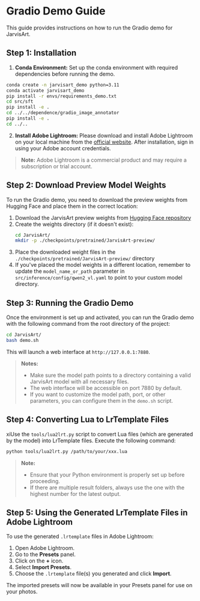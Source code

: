 # Gradio Demo Guide

This guide provides instructions on how to run the Gradio demo for JarvisArt.

## Step 1: Installation
1. **Conda Environment:** Set up the conda environment with required dependencies before running the demo.
```bash
conda create -n jarvisart_demo python=3.11
conda activate jarvisart_demo
pip install -r envs/requirements_demo.txt
cd src/sft
pip install -e .
cd ../../dependence/gradio_image_annotator
pip install -e .
cd ../..
```
2. **Install Adobe Lightroom:** Please download and install Adobe Lightroom on your local machine from the [official website](https://www.adobe.com/products/photoshop-lightroom.html). After installation, sign in using your Adobe account credentials.

> **Note:** Adobe Lightroom is a commercial product and may require a subscription or trial account.

## Step 2: Download Preview Model Weights

To run the Gradio demo, you need to download the preview weights from Hugging Face and place them in the correct location:

1. Download the JarvisArt preview weights from [Hugging Face repository](https://huggingface.co/JarvisArt/JarvisArt-Preview)
2. Create the weights directory (if it doesn't exist):
   ```bash
   cd JarvisArt/
   mkdir -p ./checkpoints/pretrained/JarvisArt-preview/
   ```
3. Place the downloaded weight files in the `./checkpoints/pretrained/JarvisArt-preview/` directory
4. If you've placed the model weights in a different location, remember to update the `model_name_or_path` parameter in `src/inference/config/qwen2_vl.yaml` to point to your custom model directory.


## Step 3: Running the Gradio Demo

Once the environment is set up and activated, you can run the Gradio demo with the following command from the root directory of the project:

```bash
cd JarvisArt/
bash demo.sh
```
This will launch a web interface at `http://127.0.0.1:7880`.
> **Notes:**
> - Make sure the model path points to a directory containing a valid JarvisArt model with all necessary files.
> - The web interface will be accessible on port 7880 by default.
> - If you want to customize the model path, port, or other parameters, you can configure them in the `demo.sh` script.


## Step 4: Converting Lua to LrTemplate Files

xiUse the `tools/lua2lrt.py` script to convert Lua files (which are generated by the model) into LrTemplate files.
Execute the following command:
```bash
python tools/lua2lrt.py /path/to/your/xxx.lua 
```

> **Note:** 
> - Ensure that your Python environment is properly set up before proceeding.
> - If there are multiple result folders, always use the one with the highest number for the latest output.

## Step 5: Using the Generated LrTemplate Files in Adobe Lightroom

To use the generated `.lrtemplate` files in Adobe Lightroom:

1. Open Adobe Lightroom.
2. Go to the **Presets** panel.
3. Click on the **+** icon.
4. Select **Import Presets**.
5. Choose the `.lrtemplate` file(s) you generated and click **Import**.

The imported presets will now be available in your Presets panel for use on your photos.


